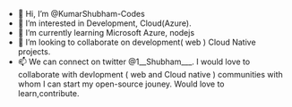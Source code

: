 - 👋 Hi, I’m @KumarShubham-Codes
- 👀 I’m interested in Development, Cloud(Azure).
- 🌱 I’m currently learning Microsoft Azure, nodejs
- 💞️ I’m looking to collaborate on development( web ) Cloud Native projects.
- 📫 We can connect on twitter @1__Shubham___.
I would love to collaborate with devlopment ( web and Cloud native ) communities with whom I can start my open-source jouney.
Would love to learn,contribute.

<!---
KumarShubham-Codes/KumarShubham-Codes is a ✨ special ✨ repository because its `README.md` (this file) appears on your GitHub profile.
You can click the Preview link to take a look at your changes.
--->
